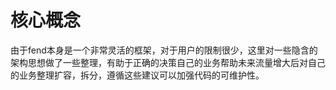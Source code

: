 # 核心概念

由于fend本身是一个非常灵活的框架，对于用户的限制很少，这里对一些隐含的架构思想做了一些整理，有助于正确的决策自己的业务帮助未来流量增大后对自己的业务整理扩容，拆分，遵循这些建议可以加强代码的可维护性。

